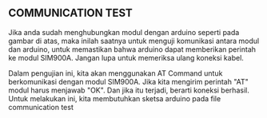 
## COMMUNICATION TEST

Jika anda sudah menghubungkan modul dengan arduino seperti pada gambar di atas, maka inilah saatnya untuk menguji komunikasi antara modul dan arduino, untuk memastikan bahwa arduino dapat memberikan perintah ke modul SIM900A. Jangan lupa untuk memeriksa ulang koneksi kabel.

Dalam pengujian ini, kita akan menggunakan AT Command untuk berkomunikasi dengan modul SIM900A. Jika kita mengirim perintah "AT" modul harus menjawab "OK". Dan jika itu terjadi, berarti koneksi berhasil. Untuk melakukan ini, kita membutuhkan sketsa arduino pada file communication test
